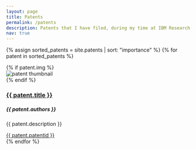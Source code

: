 ```yaml
---
layout: page
title: Patents
permalink: /patents
description: Patents that I have filed, during my time at IBM Research India.
nav: true
---
```


<div class="patents container">

  {% assign sorted_patents = site.patents | sort: "importance" %}
  {% for patent in sorted_patents %}
  
  <div class="row mb-3">
      {% if patent.img %}
      <div class="col-sm-4 text-center">
          <img class="w-50" src="{{ patent.img | relative_url }}" alt="patent thumbnail">
      </div>
      {% endif %}
      <div class="col-sm-8">
          <a href="{{ patent.link }}" target="_blank"><h3 class="card-title">{{ patent.title }}</h3></a>
          <h5 class="card-text">{{ patent.authors }}</h5>
          <p class="card-text">{{ patent.description }}</p>
          <div class="row ml-1 mr-1 p-0">
            <a href="{{ patent.link }}" class="btn btn-sm z-depth-0" role="button" target="_blank">{{ patent.patentid }}</a>
        </div>
      </div>
    <!-- </a> -->
  </div>
{% endfor %}

</div>
